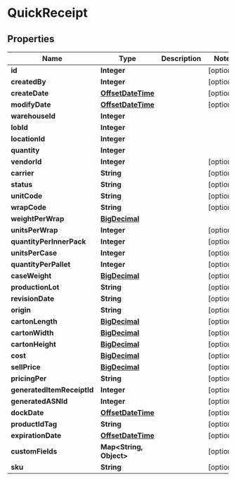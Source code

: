 
# QuickReceipt

## Properties
Name | Type | Description | Notes
------------ | ------------- | ------------- | -------------
**id** | **Integer** |  |  [optional]
**createdBy** | **Integer** |  |  [optional]
**createDate** | [**OffsetDateTime**](OffsetDateTime.md) |  |  [optional]
**modifyDate** | [**OffsetDateTime**](OffsetDateTime.md) |  |  [optional]
**warehouseId** | **Integer** |  | 
**lobId** | **Integer** |  | 
**locationId** | **Integer** |  | 
**quantity** | **Integer** |  | 
**vendorId** | **Integer** |  |  [optional]
**carrier** | **String** |  |  [optional]
**status** | **String** |  |  [optional]
**unitCode** | **String** |  |  [optional]
**wrapCode** | **String** |  |  [optional]
**weightPerWrap** | [**BigDecimal**](BigDecimal.md) |  | 
**unitsPerWrap** | **Integer** |  |  [optional]
**quantityPerInnerPack** | **Integer** |  |  [optional]
**unitsPerCase** | **Integer** |  |  [optional]
**quantityPerPallet** | **Integer** |  |  [optional]
**caseWeight** | [**BigDecimal**](BigDecimal.md) |  |  [optional]
**productionLot** | **String** |  |  [optional]
**revisionDate** | **String** |  |  [optional]
**origin** | **String** |  |  [optional]
**cartonLength** | [**BigDecimal**](BigDecimal.md) |  |  [optional]
**cartonWidth** | [**BigDecimal**](BigDecimal.md) |  |  [optional]
**cartonHeight** | [**BigDecimal**](BigDecimal.md) |  |  [optional]
**cost** | [**BigDecimal**](BigDecimal.md) |  |  [optional]
**sellPrice** | [**BigDecimal**](BigDecimal.md) |  |  [optional]
**pricingPer** | **String** |  |  [optional]
**generatedItemReceiptId** | **Integer** |  |  [optional]
**generatedASNId** | **Integer** |  |  [optional]
**dockDate** | [**OffsetDateTime**](OffsetDateTime.md) |  |  [optional]
**productIdTag** | **String** |  |  [optional]
**expirationDate** | [**OffsetDateTime**](OffsetDateTime.md) |  |  [optional]
**customFields** | **Map&lt;String, Object&gt;** |  |  [optional]
**sku** | **String** |  |  [optional]



